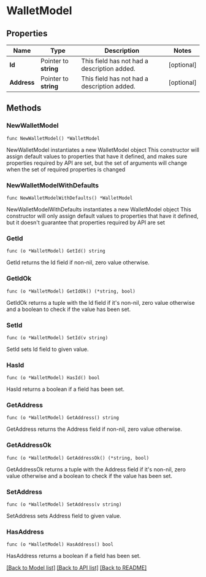 # WalletModel

## Properties

Name | Type | Description | Notes
------------ | ------------- | ------------- | -------------
**Id** | Pointer to **string** | This field has not had a description added. | [optional] 
**Address** | Pointer to **string** | This field has not had a description added. | [optional] 

## Methods

### NewWalletModel

`func NewWalletModel() *WalletModel`

NewWalletModel instantiates a new WalletModel object
This constructor will assign default values to properties that have it defined,
and makes sure properties required by API are set, but the set of arguments
will change when the set of required properties is changed

### NewWalletModelWithDefaults

`func NewWalletModelWithDefaults() *WalletModel`

NewWalletModelWithDefaults instantiates a new WalletModel object
This constructor will only assign default values to properties that have it defined,
but it doesn't guarantee that properties required by API are set

### GetId

`func (o *WalletModel) GetId() string`

GetId returns the Id field if non-nil, zero value otherwise.

### GetIdOk

`func (o *WalletModel) GetIdOk() (*string, bool)`

GetIdOk returns a tuple with the Id field if it's non-nil, zero value otherwise
and a boolean to check if the value has been set.

### SetId

`func (o *WalletModel) SetId(v string)`

SetId sets Id field to given value.

### HasId

`func (o *WalletModel) HasId() bool`

HasId returns a boolean if a field has been set.

### GetAddress

`func (o *WalletModel) GetAddress() string`

GetAddress returns the Address field if non-nil, zero value otherwise.

### GetAddressOk

`func (o *WalletModel) GetAddressOk() (*string, bool)`

GetAddressOk returns a tuple with the Address field if it's non-nil, zero value otherwise
and a boolean to check if the value has been set.

### SetAddress

`func (o *WalletModel) SetAddress(v string)`

SetAddress sets Address field to given value.

### HasAddress

`func (o *WalletModel) HasAddress() bool`

HasAddress returns a boolean if a field has been set.


[[Back to Model list]](../README.md#documentation-for-models) [[Back to API list]](../README.md#documentation-for-api-endpoints) [[Back to README]](../README.md)


